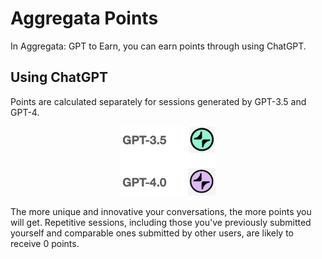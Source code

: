 # Aggregata Points
In Aggregata: GPT to Earn, you can earn points through using ChatGPT.

## Using ChatGPT
Points are calculated separately for sessions generated by GPT-3.5 and GPT-4. 
<div align="center">
  <img src="./assets/image20.png" width="30%" height="40%"/>
</div>


The more unique and innovative your conversations, the more points you will get. Repetitive sessions, including those you've previously submitted yourself and comparable ones submitted by other users, are likely to receive 0 points.
